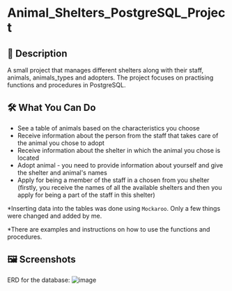 # Animal_Shelters_PostgreSQL_Project

## 📖 Description
A small project that manages different shelters along with their staff, animals, animals_types and adopters. The project focuses on practising functions and procedures in PostgreSQL.

## 🛠️ What You Can Do
- See a table of animals based on the characteristics you choose
- Receive information about the person from the staff that takes care of the animal you chose to adopt
- Receive information about the shelter in which the animal you chose is located
- Adopt animal - you need to provide information about yourself and give the shelter and animal's names
- Apply for being a member of the staff in a chosen from you shelter (firstly, you receive the names of all the available shelters and then you apply for being a part of the staff in this shelter)

*Inserting data into the tables was done using `Mockaroo`. Only a few things were changed and added by me.

*There are examples and instructions on how to use the functions and procedures.

## 🖼️ Screenshots
ERD for the database:
![image](https://github.com/rayapetkova/Animal_Shelters_PostgreSQL_Project/assets/122923696/27735ca0-5c95-411d-993e-75782eaa7946)

